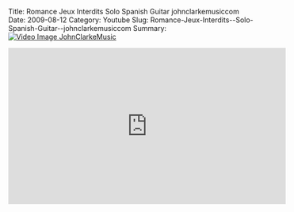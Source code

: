 Title: Romance Jeux Interdits  Solo Spanish Guitar  johnclarkemusiccom
Date: 2009-08-12
Category: Youtube
Slug: Romance-Jeux-Interdits--Solo-Spanish-Guitar--johnclarkemusiccom
Summary: <a href="/Romance-Jeux-Interdits--Solo-Spanish-Guitar--johnclarkemusiccom.html"><img src="https://i.ytimg.com/vi/xcFB009XkO8/hqdefault.jpg" alt="Video Image JohnClarkeMusic"></a>

<iframe width="560" height="315" src="https://www.youtube.com/embed/xcFB009XkO8" title="YouTube video player" frameborder="0" allow="accelerometer; autoplay; clipboard-write; encrypted-media; gyroscope; picture-in-picture" allowfullscreen></iframe>

